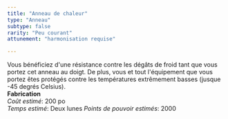 ```yaml
---
title: "Anneau de chaleur"
type: "Anneau"
subtype: false
rarity: "Peu courant"
attunement: "harmonisation requise"

---
```

Vous bénéficiez d'une résistance contre les dégâts de froid tant que vous portez cet anneau au doigt. De plus, vous et tout l'équipement que vous portez êtes protégés contre les températures extrêmement basses (jusque -45 degrés Celsius).   
**Fabrication**  
*Coût estimé*: 200 po    
*Temps estimé*: Deux lunes
*Points de pouvoir estimés*: 2000  
